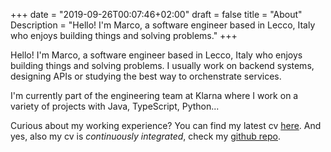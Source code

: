 +++
date = "2019-09-26T00:07:46+02:00"
draft = false
title = "About"
Description = "Hello! I'm Marco, a software engineer based in Lecco, Italy who enjoys building things and solving problems."
+++

Hello! I'm Marco, a software engineer based in Lecco, Italy who enjoys building things and solving problems. I usually work on backend systems, designing APIs or studying the best way to orchenstrate services.

I'm currently part of the engineering team at Klarna where I work on a variety of projects with Java, TypeScript, Python...

Curious about my working experience? You can find my latest cv [here](/cv_MarcoDenisi.pdf). And yes, also my cv is *continuously integrated*, check my [github repo](https://github.com/marcodenisi/cv).